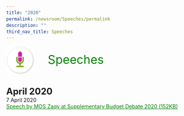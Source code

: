 ```yaml
---
title: "2020"
permalink: /newsroom/Speeches/permalink
description: ""
third_nav_title: Speeches
---
```

<img class="MicIcon" src="/images/icons/ico_speeches.png" align="left">
<br><font align="center" color="green" size="+3">&nbsp;&nbsp;&nbsp;&nbsp;Speeches</font></br><br><br><br>
<font size="+2"><b>April 2020</b></font><br>
7 April 2020<br>
<a class="hyperlink" href="/files/pdf-speeches/2020/april/Speech%20by%20MOS%20Zaqy%20at%20Supplementary%20Budget%20Debate%202020.pdf">Speech by MOS Zaqy at Supplementary Budget Debate 2020 (152KB)</a>
<style>
img.MicIcon {
  height: 15%;
  width: 15%;
}
a.hyperlink {
	color:green;
	}
	  }
a.hyperlink:hover {
    color:MediumVioletRed;
}
</style>